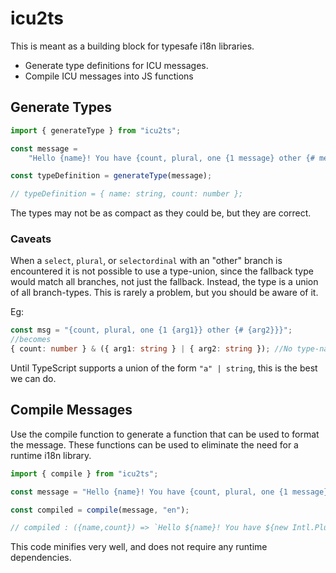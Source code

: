 # icu2ts
This is meant as a building block for typesafe i18n libraries.

- Generate type definitions for ICU messages.
- Compile ICU messages into JS functions

## Generate Types

```ts
import { generateType } from "icu2ts";

const message =
    "Hello {name}! You have {count, plural, one {1 message} other {# messages}}.";

const typeDefinition = generateType(message);

// typeDefinition = { name: string, count: number };
```

The types may not be as compact as they could be, but they are correct.

### Caveats

When a `select`, `plural`, or `selectordinal` with an "other" branch is encountered it is not possible to use a type-union, since the fallback type would match all branches, not just the fallback. Instead, the type is a union of all branch-types. This is rarely a problem, but you should be aware of it.

Eg:

```ts
const msg = "{count, plural, one {1 {arg1}} other {# {arg2}}}";
//becomes
{ count: number } & ({ arg1: string } | { arg2: string }); //No type-narrowing
```

Until TypeScript supports a union of the form `"a" | string`, this is the best we can do.

## Compile Messages
Use the compile function to generate a function that can be used to format the message. These functions can be used to eliminate the need for a runtime i18n library.

```ts
import { compile } from "icu2ts";

const message = "Hello {name}! You have {count, plural, one {1 message} other {# messages}}.";

const compiled = compile(message, "en");

// compiled : ({name,count}) => `Hello ${name}! You have ${new Intl.PluralRules("en", {type: "cardinal"}).select(count) === "one" ? `1 message` : `${new Intl.NumberFormat("en").format(count)} messages` }.`
```

This code minifies very well, and does not require any runtime dependencies.